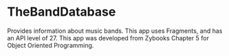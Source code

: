 # TheBandDatabase
Provides information about music bands.
This app uses Fragments, and has an API level of 27.
This app was developed from Zybooks Chapter 5 for Object Oriented Programming.
